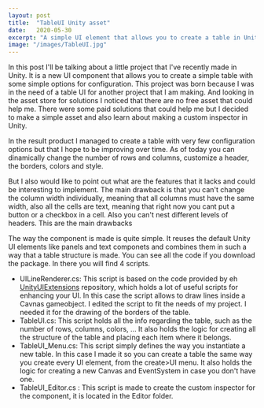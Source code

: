 ```yaml
---
layout: post
title:  "TableUI Unity asset"
date:   2020-05-30
excerpt: "A simple UI element that allows you to create a table in Unity"
image: "/images/TableUI.jpg"
---
```


<p>In this post I'll be talking about a little project that I've recently made in Unity. It is a new UI component that allows you to create a simple table with some simple options for configuration. This project was born because I was in the need of a table UI for another project that I am making. And looking in the asset store for solutions I noticed that there are no free asset that could help me. There were some paid solutions that could help me but I decided to make a simple asset and also learn about making a custom inspector in Unity. </p> 

<p>In the result product I managed to create a table with very few configuration options but that I hope to be improving over time. As of today you can dinamically change the number of rows and columns, customize a header, the borders, colors and style. </p>

<p>But I also would like to point out what are the features that it lacks and could be interesting to implement. The main drawback is that you can't change the column width individually, meaning that all columns must have the same width, also all the cells are text, meaning that right now you cant put a button or a checkbox in a cell. Also you can't nest different levels of headers. This are the main drawbacks  </p>

<p>The way the component is made is quite simple. It reuses the default Unity UI elements like panels and text componets and combines them in such a way that a table structure is made. You can see all the code if you download the package. In there you will find 4 scripts.</p>

<ul>
    <li>UILineRenderer.cs: This script is based on the code provided by eh <a href="https://bitbucket.org/UnityUIExtensions/unity-ui-extensions/src/master/">UnityUIExtensions</a> repository, which holds a lot of useful scripts for enhancing your UI. In this case the script allows to draw lines inside a Cavnas gameobject. I edited the script to fit the needs of my project. I needed it for the drawing of the borders of the table.</li>
    <li>TableUI.cs: This script holds all the info regarding the table, such as the number of rows, columns, colors, ... It also holds the logic for creating all the structure of the table and placing each item where it belongs.</li>
    <li>TableUI_Menu.cs: This script simply defines the way you instantiate a new table. In this case I made it so you can create a table the same way you create every UI element, from the create>UI menu. It also holds the logic for creating a new Canvas and EventSystem in case you don't have one.</li>
    <li>TableUI_Editor.cs : This script is made to create the custom inspector for the component, it is located in the Editor folder.</li>
</ul>